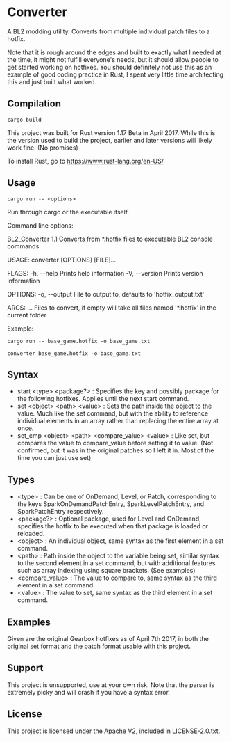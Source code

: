 # Converter

A BL2 modding utility. Converts from multiple individual patch files to a hotfix.

Note that it is rough around the edges and built to exactly what I needed at the time, it might not fulfill everyone's needs, but it should allow people to get started working on hotfixes. You should definitely not use this as an example of good coding practice in Rust, I spent very little time architecting this and just built what worked.

## Compilation

    cargo build

This project was built for Rust version 1.17 Beta in April 2017. While this is the version used to build the project, earlier and later versions will likely work fine. (No promises)

To install Rust, go to https://www.rust-lang.org/en-US/

## Usage

    cargo run -- <options>

Run through cargo or the executable itself.

Command line options:

BL2_Converter 1.1
Converts from *.hotfix files to executable BL2 console commands

USAGE:
    converter [OPTIONS] [FILE]...

FLAGS:
    -h, --help       Prints help information
    -V, --version    Prints version information

OPTIONS:
    -o, --output <OUTPUT>    File to output to, defaults to 'hotfix_output.txt'

ARGS:
    <FILE>...    Files to convert, if empty will take all files named
                 '*.hotfix' in the current folder

Example:

    cargo run -- base_game.hotfix -o base_game.txt

    converter base_game.hotfix -o base_game.txt

## Syntax

- start \<type\> \<package?\> : Specifies the key and possibly package for the following hotfixes. Applies until the next start command.
- set \<object\> \<path\> \<value\> : Sets the path inside the object to the value. Much like the set command, but with the ability to reference individual elements in an array rather than replacing the entire array at once.
- set_cmp \<object\> \<path\> \<compare_value\> \<value\> : Like set, but compares the value to compare_value before setting it to value. (Not confirmed, but it was in the original patches so I left it in. Most of the time you can just use set)

## Types

- \<type\> : Can be one of OnDemand, Level, or Patch, corresponding to the keys SparkOnDemandPatchEntry, SparkLevelPatchEntry, and SparkPatchEntry respectively.
- \<package?\> : Optional package, used for Level and OnDemand, specifies the hotfix to be executed when that package is loaded or reloaded.
- \<object\> : An individual object, same syntax as the first element in a set command.
- \<path\> : Path inside the object to the variable being set, similar syntax to the second element in a set command, but with additional features such as array indexing using square brackets. (See examples)
- \<compare_value\> : The value to compare to, same syntax as the third element in a set command.
- \<value\> : The value to set, same syntax as the third element in a set command.

## Examples

Given are the original Gearbox hotfixes as of April 7th 2017, in both the original set format and the patch format usable with this project.

## Support

This project is unsupported, use at your own risk. Note that the parser is extremely picky and will crash if you have a syntax error.

## License

This project is licensed under the Apache V2, included in LICENSE-2.0.txt.
